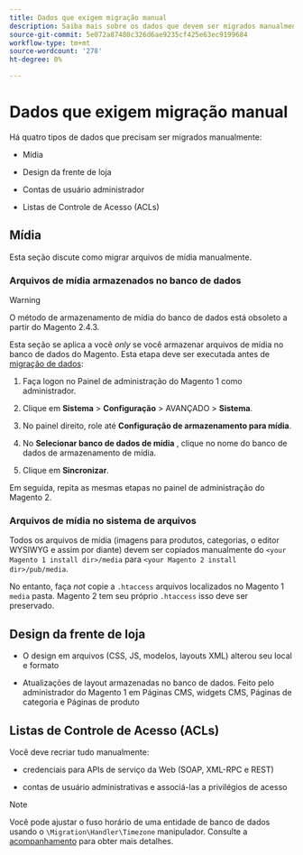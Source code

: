 ```yaml
---
title: Dados que exigem migração manual
description: Saiba mais sobre os dados que devem ser migrados manualmente durante a migração de dados do Magento 1 para o Magento 2 e como fazê-lo.
source-git-commit: 5e072a87480c326d6ae9235cf425e63ec9199684
workflow-type: tm+mt
source-wordcount: '278'
ht-degree: 0%

---
```



# Dados que exigem migração manual

Há quatro tipos de dados que precisam ser migrados manualmente:

* Mídia

* Design da frente de loja

* Contas de usuário administrador

* Listas de Controle de Acesso (ACLs)

## Mídia

Esta seção discute como migrar arquivos de mídia manualmente.

### Arquivos de mídia armazenados no banco de dados

>[!WARNING]
>
>O método de armazenamento de mídia do banco de dados está obsoleto a partir do Magento 2.4.3.


Esta seção se aplica a você *only* se você armazenar arquivos de mídia no banco de dados do Magento. Esta etapa deve ser executada antes de [migração de dados](data.md):

1. Faça logon no Painel de administração do Magento 1 como administrador.

1. Clique em **Sistema** > **Configuração** > AVANÇADO > **Sistema**.

1. No painel direito, role até **Configuração de armazenamento para mídia**.

1. No **Selecionar banco de dados de mídia** , clique no nome do banco de dados de armazenamento de mídia.

1. Clique em **Sincronizar**.

Em seguida, repita as mesmas etapas no painel de administração do Magento 2.

### Arquivos de mídia no sistema de arquivos

Todos os arquivos de mídia (imagens para produtos, categorias, o editor WYSIWYG e assim por diante) devem ser copiados manualmente do `<your Magento 1 install dir>/media` para `<your Magento 2 install dir>/pub/media`.

No entanto, faça *not* copie a `.htaccess` arquivos localizados no Magento 1 `media` pasta. Magento 2 tem seu próprio `.htaccess` isso deve ser preservado.

## Design da frente de loja

* O design em arquivos (CSS, JS, modelos, layouts XML) alterou seu local e formato

* Atualizações de layout armazenadas no banco de dados. Feito pelo administrador do Magento 1 em Páginas CMS, widgets CMS, Páginas de categoria e Páginas de produto

## Listas de Controle de Acesso (ACLs)

Você deve recriar tudo manualmente:

* credenciais para APIs de serviço da Web (SOAP, XML-RPC e REST)

* contas de usuário administrativas e associá-las a privilégios de acesso

>[!NOTE]
>
>Você pode ajustar o fuso horário de uma entidade de banco de dados usando o `\Migration\Handler\Timezone` manipulador. Consulte a [acompanhamento](follow-up.md) para obter mais detalhes.
